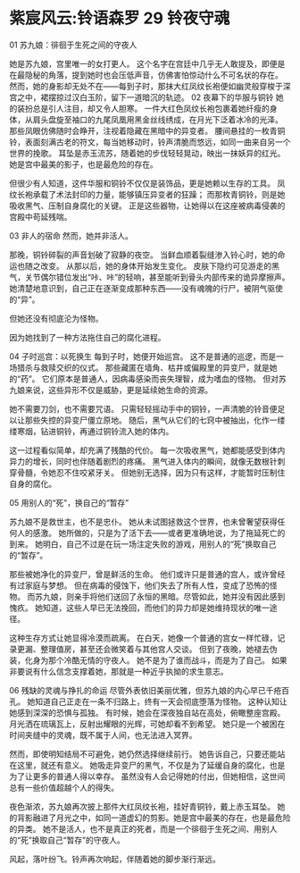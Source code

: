 # 紫宸风云:铃语森罗 29 铃夜守魂  

01 苏九娘：徘徊于生死之间的守夜人

她是苏九娘，宫里唯一的女打更人。
这个名字在宫廷中几乎无人敢提及，即便是在最隐秘的角落，提到她时也会压低声音，仿佛害怕惊动什么不可名状的存在。
然而，她的身影却无处不在——每到子时，那抹大红凤纹长袍便如幽灵般穿梭于深宫之中，裙摆掠过汉白玉阶，留下一道暗沉的轨迹。
02 夜幕下的华服与铜铃
她的装扮总是引人注目，却又令人胆寒。
一件大红色凤纹长袍包裹着她纤瘦的身体，从肩头盘旋至袖口的九尾凤凰用黑金丝线绣成，在月光下泛着冰冷的光泽。
那些凤眼仿佛随时会睁开，注视着隐藏在黑暗中的异变者。
腰间悬挂的一枚青铜铃，表面刻满古老的符文，每当她移动时，铃声清脆而悠远，如同一曲来自另一个世界的挽歌。
耳坠是赤玉流苏，随着她的步伐轻轻晃动，映出一抹妖异的红光。她是宫中最美的影子，也是最危险的存在。

但很少有人知道，这件华服和铜铃不仅仅是装饰品，更是她赖以生存的工具。
凤纹长袍承载了术法封印的力量，能够镇压异变者的狂躁；
而那枚青铜铃，则是她吸收黑气、压制自身腐化的关键。
正是这些器物，让她得以在这座被病毒侵袭的宫殿中苟延残喘。

03 非人的宿命
然而，她并非活人。

那晚，铜铃碎裂的声音划破了寂静的夜空。
当鲜血顺着裂缝渗入铃心时，她的命运也随之改变。
从那以后，她的身体开始发生变化。
皮肤下隐约可见游走的黑气，关节偶尔错位发出“咔、咔”的轻响，甚至能听到骨头内部传来的诡异摩擦声。
她清楚地意识到，自己正在逐渐变成那种东西——没有魂魄的行尸，被阴气驱使的“异”。

但她还没有彻底沦为怪物。

因为她找到了一种方法拖住自己的腐化进程。

04 子时巡宫：以死换生
每到子时，她便开始巡宫。
这不是普通的巡逻，而是一场猎杀与救赎交织的仪式。
那些藏匿在墙角、枯井或偏殿里的异变尸，就是她的“药”。
它们原本是普通人，因病毒感染而丧失理智，成为嗜血的怪物。
但对苏九娘来说，这些异形不仅是威胁，更是延续她生命的资源。

她不需要刀剑，也不需要咒语。
只需轻轻摇动手中的铜铃，一声清脆的铃音便足以让那些失控的异变尸僵立原地。
随后，黑气从它们的七窍中被抽出，化作一缕缕寒烟，钻进铜铃，再通过铜铃流入她的体内。

这一过程看似简单，却充满了残酷的代价。
每一次吸收黑气，她都能感受到体内异力的增长，同时也伴随着剧烈的疼痛。
黑气进入体内的瞬间，就像无数根针刺穿骨髓，令她忍不住咬紧牙关。
但她别无选择，因为只有这样，才能暂时压制住自身的腐化。

05 用别人的“死”，换自己的“暂存”

苏九娘不是救世主，也不是忠仆。
她从未试图拯救这个世界，也未曾奢望获得任何人的感激。
她所做的，只是为了活下去——或者更准确地说，为了拖延死亡的到来。
她明白，自己不过是在玩一场注定失败的游戏，用别人的“死”换取自己的“暂存”。

那些被她净化的异变尸，曾是鲜活的生命。
他们或许只是普通的宫人，或许曾经有过家庭与梦想。
但在病毒的侵蚀下，他们失去了所有人性，变成了恐怖的怪物。
而苏九娘，则亲手将他们送回了永恒的黑暗。尽管如此，她并没有因此感到愧疚。
她知道，这些人早已无法挽回，而他们的异力却是她维持现状的唯一途径。

这种生存方式让她显得冷漠而疏离。
在白天，她像一个普通的宫女一样忙碌，记录更漏、整理值房，甚至还会微笑着与其他宫人交谈。
但到了夜晚，她褪去伪装，化身为那个冷酷无情的守夜人。
她不是为了谁而战斗，而是为了自己。
如果非要说有什么信念支撑着她，那就是一种近乎执拗的求生意志。

06 残缺的灵魂与挣扎的命运
尽管外表依旧美丽优雅，但苏九娘的内心早已千疮百孔。
她知道自己正走在一条不归路上，终有一天会彻底堕落为怪物。
这种认知让她感到深深的恐惧与孤独。
有时候，她会在深夜独自站在高处，俯瞰整座宫殿。月光洒在琉璃瓦上，反射出耀眼的光辉，可她却看不到希望。
她只是一个被困在时间夹缝中的灵魂，既不属于人间，也无法进入冥界。

然而，即使明知结局不可避免，她仍然选择继续前行。
她告诉自己，只要还能站在这里，就还有意义。
她吸走异变尸的黑气，不仅是为了延缓自身的腐化，也是为了让更多的普通人得以幸存。
虽然没有人会记得她的付出，但她相信，这世间总有一些价值超越个人的得失。

夜色渐浓，苏九娘再次披上那件大红凤纹长袍，挂好青铜铃，戴上赤玉耳坠。
她的背影融进了月光之中，如同一道虚幻的剪影。她是宫中最美的存在，也是最危险的异类。
她不是活人，也不是真正的死者，而是一个徘徊于生死之间、用别人的“死”换取自己“暂存”的守夜人。

风起，落叶纷飞。铃声再次响起，伴随着她的脚步渐行渐远。